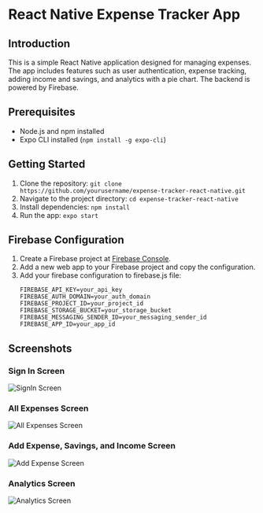 # React Native Expense Tracker App

## Introduction
This is a simple React Native application designed for managing expenses. The app includes features such as user authentication, expense tracking, adding income and savings, and analytics with a pie chart. The backend is powered by Firebase.

## Prerequisites
- Node.js and npm installed
- Expo CLI installed (`npm install -g expo-cli`)

## Getting Started
1. Clone the repository: `git clone https://github.com/yourusername/expense-tracker-react-native.git`
2. Navigate to the project directory: `cd expense-tracker-react-native`
3. Install dependencies: `npm install`
4. Run the app: `expo start`

## Firebase Configuration
1. Create a Firebase project at [Firebase Console](https://console.firebase.google.com/).
2. Add a new web app to your Firebase project and copy the configuration.
3. Add your firebase configuration to firebase.js file:
   ```env
   FIREBASE_API_KEY=your_api_key
   FIREBASE_AUTH_DOMAIN=your_auth_domain
   FIREBASE_PROJECT_ID=your_project_id
   FIREBASE_STORAGE_BUCKET=your_storage_bucket
   FIREBASE_MESSAGING_SENDER_ID=your_messaging_sender_id
   FIREBASE_APP_ID=your_app_id

## Screenshots

### Sign In Screen
![SignIn Screen](assets/SignInScreen.jpg)

### All Expenses Screen
![All Expenses Screen](https://github.com/Akshay-Mario/expense-tracker-main/blob/main/assets/Screenshot_20240208-060714.jpg)

### Add Expense, Savings, and Income Screen
![Add Expense Screen]([screenshots/addexpense.png](https://github.com/Akshay-Mario/expense-tracker-main/blob/main/assets/Screenshot_20240208-060714.jpg))

### Analytics Screen
![Analytics Screen]([screenshots/analytics.png](https://github.com/Akshay-Mario/expense-tracker-main/blob/main/assets/Screenshot_20240208-060714.jpg))
